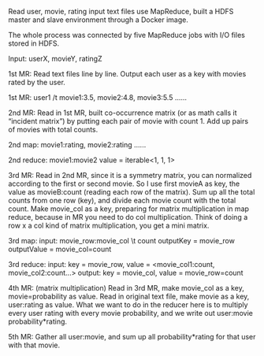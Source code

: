 Read user, movie, rating input text files use MapReduce, built a HDFS master and slave environment through a Docker image.

The whole process was connected by five MapReduce jobs with I/O files stored in HDFS.

Input: userX, movieY, ratingZ

1st MR: 
Read text files line by line. 
Output each user as a key with movies rated by the user.

1st MR: user1 /t movie1:3.5, movie2:4.8, movie3:5.5 ......


2nd MR: 
Read in 1st MR, built co-occurrence matrix (or as math calls it “incident matrix”) by putting each pair of movie with count 1.
Add up pairs of movies with total counts.

2nd map: movie1:rating, movie2:rating ......

2nd reduce: movie1:movie2 value = iterable<1, 1, 1>

3rd MR:
Read in 2nd MR, since it is a symmetry matrix, you can normalized according to the first or second movie. So I use first movieA as key, the value as movieB:count (reading each row of the matrix).
Sum up all the total counts from one row (key), and divide each movie count with the total count. Make movie_col as a key, preparing for matrix multiplication in map reduce, because in MR you need to do col multiplication. Think of doing a row x a col kind of matrix multiplication, you get a mini matrix.

3rd map: 
input: movie_row:movie_col \t count
outputKey = movie_row
outputValue = movie_col=count

3rd reduce:
input: key = movie_row, value = <movie_col1:count, movie_col2:count...>
output: key = movie_col, value = movie_row=count


4th MR: (matrix multiplication)
Read in 3rd MR, make movie_col as a key, movie=probability as value.
Read in original text file, make movie as a key, user:rating as value.
What we want to do in the reducer here is to multiply every user rating with every movie probability, and we write out user:movie probability*rating.


5th MR:
Gather all user:movie, and sum up all probability*rating for that user with that movie.
